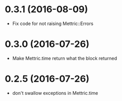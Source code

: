 0.3.1 (2016-08-09)
==================
- Fix code for not raising Mettric::Errors

0.3.0 (2016-07-26)
==================
- Make Mettric.time return what the block returned

0.2.5 (2016-07-26)
==================
- don't swallow exceptions in Mettric.time
